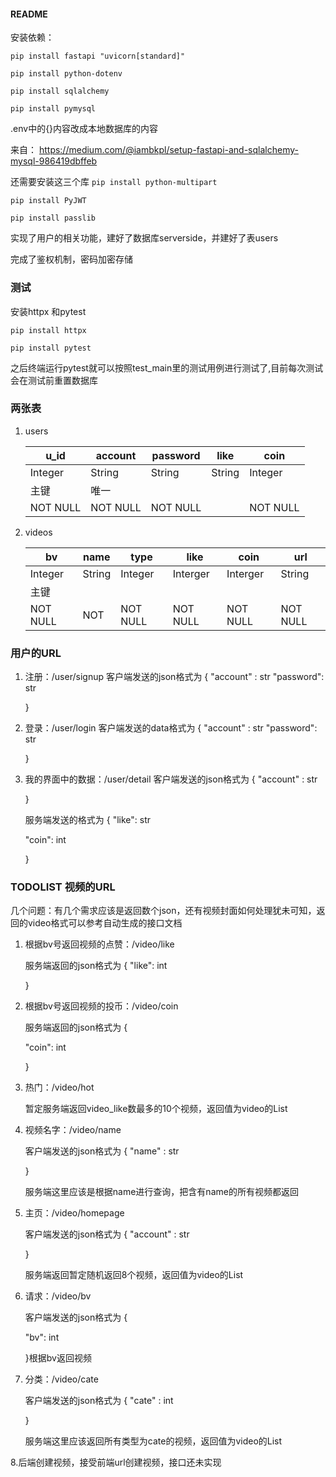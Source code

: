 #### README

安装依赖：

`pip install fastapi "uvicorn[standard]"`

`pip install python-dotenv`

`pip install sqlalchemy`

`pip install pymysql`



.env中的{}内容改成本地数据库的内容

来自：
https://medium.com/@iambkpl/setup-fastapi-and-sqlalchemy-mysql-986419dbffeb





还需要安装这三个库
`pip install python-multipart`

`pip install PyJWT`

`pip install passlib`

实现了用户的相关功能，建好了数据库serverside，并建好了表users

完成了鉴权机制，密码加密存储

### 测试

安装httpx 和pytest

`pip install httpx`

`pip install pytest`

之后终端运行pytest就可以按照test_main里的测试用例进行测试了,目前每次测试会在测试前重置数据库

### 两张表

1. users

   | u_id     | account  | password | like   | coin     |
   | -------- | -------- | -------- | ------ | -------- |
   | Integer  | String   | String   | String | Integer  |
   | 主键     | 唯一     |          |        |          |
   | NOT NULL | NOT NULL | NOT NULL |        | NOT NULL |

   

1. videos

   | bv       | name   | type     | like     | coin     | url      |
   | -------- | ------ | -------- | -------- | -------- | -------- |
   | Integer  | String | Integer  | Interger | Interger | String   |
   | 主键     |        |          |          |          |          |
   | NOT NULL | NOT    | NOT NULL | NOT NULL | NOT NULL | NOT NULL |

   



### 用户的URL

1. 注册：/user/signup
   客户端发送的json格式为
   {
   "account" :  str
   "password": str

   }

2. 登录：/user/login
   客户端发送的data格式为
   {
   "account" :  str
   "password": str

   }

3. 我的界面中的数据：/user/detail
   客户端发送的json格式为
   {
   "account" :  str

   }

   服务端发送的格式为
   {
   "like": str

   "coin": int

   }

### TODOLIST  视频的URL

几个问题：有几个需求应该是返回数个json，还有视频封面如何处理犹未可知，返回的video格式可以参考自动生成的接口文档

1. 根据bv号返回视频的点赞：/video/like

   服务端返回的json格式为
   {
   "like": int

   }

2. 根据bv号返回视频的投币：/video/coin

   服务端返回的json格式为
   {

   "coin": int

   }

3. 热门：/video/hot

   暂定服务端返回video_like数最多的10个视频，返回值为video的List
   
4. 视频名字：/video/name

   客户端发送的json格式为
   {
   "name" :  str

   }

   服务端这里应该是根据name进行查询，把含有name的所有视频都返回
   
5. 主页：/video/homepage

   客户端发送的json格式为
   {
   "account" :  str

   }

   服务端返回暂定随机返回8个视频，返回值为video的List
   
6. 请求：/video/bv

   客户端发送的json格式为
   {

   "bv": int

   }根据bv返回视频

7. 分类：/video/cate

   客户端发送的json格式为
   {
   "cate" :  int

   }

   服务端这里应该返回所有类型为cate的视频，返回值为video的List

8.后端创建视频，接受前端url创建视频，接口还未实现

